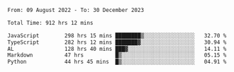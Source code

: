 
<!--START_SECTION:waka-->

```txt
From: 09 August 2022 - To: 30 December 2023

Total Time: 912 hrs 12 mins

JavaScript        298 hrs 15 mins ████████▒░░░░░░░░░░░░░░░░   32.70 %
TypeScript        282 hrs 12 mins ███████▓░░░░░░░░░░░░░░░░░   30.94 %
AL                128 hrs 40 mins ███▓░░░░░░░░░░░░░░░░░░░░░   14.11 %
Markdown          47 hrs          █▒░░░░░░░░░░░░░░░░░░░░░░░   05.15 %
Python            44 hrs 45 mins  █▒░░░░░░░░░░░░░░░░░░░░░░░   04.91 %
```

<!--END_SECTION:waka-->











